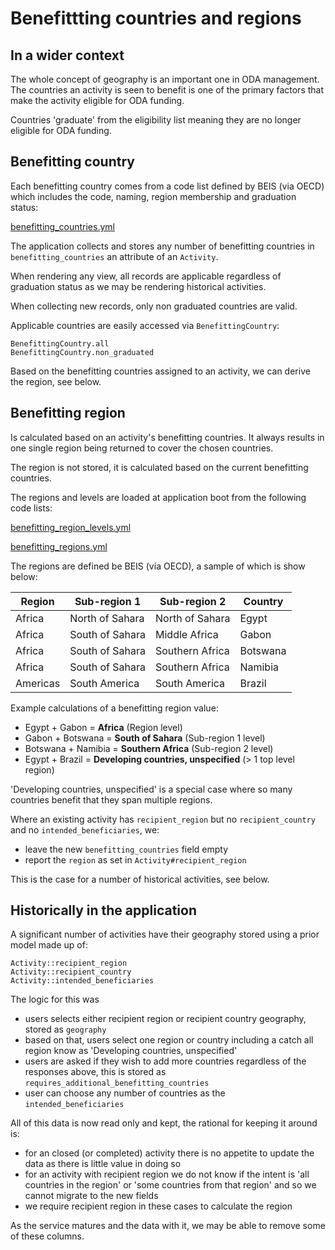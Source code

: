 # Benefittting countries and regions

## In a wider context
The whole concept of geography is an important one in ODA management. The
countries an activity is seen to benefit is one of the primary factors that make
the activity eligible for ODA funding.

Countries 'graduate' from the eligibility list meaning they are no longer
eligible for ODA funding.

## Benefitting country
Each benefitting country comes from a code list defined by BEIS (via OECD) which
includes the code, naming, region membership and graduation status:

[benefitting_countries.yml](https://github.com/UKGovernmentBEIS/beis-report-official-development-assistance/blob/438bbd01879310a1dd3dbc1945f3241efa84c550/vendor/data/codelists/BEIS/benefitting_countries.yml)

The application collects and stores any number of benefitting countries in
`benefitting_countries` an attribute of an `Activity`.

When rendering any view, all records are applicable regardless of graduation
status as we may be rendering historical activities.

When collecting new records, only non graduated countries are valid.

Applicable countries are easily accessed via `BenefittingCountry`:

`BenefittingCountry.all`  
`BenefittingCountry.non_graduated`

Based on the benefitting countries assigned to an activity, we can derive the
region, see below.

## Benefitting region
Is calculated based on an activity's benefitting countries. It always results in
one single region being returned to cover the chosen countries.

The region is not stored, it is calculated based on the current benefitting
countries.

The regions and levels are loaded at application boot from the following code
lists:

[benefitting_region_levels.yml](https://github.com/UKGovernmentBEIS/beis-report-official-development-assistance/blob/d600961262af29677bf9385834f20c55a30bcb8f/vendor/data/codelists/BEIS/benefitting_region_levels.yml)

[benefitting_regions.yml](https://github.com/UKGovernmentBEIS/beis-report-official-development-assistance/blob/d600961262af29677bf9385834f20c55a30bcb8f/vendor/data/codelists/BEIS/benefitting_regions.yml)

The regions are defined be BEIS (via OECD), a sample of which is show below:

| Region   | Sub-region 1    | Sub-region 2    | Country  |
| ---      | ---             | ---             | ---      |
| Africa   | North of Sahara | North of Sahara | Egypt    |
| Africa   | South of Sahara | Middle Africa   | Gabon    |
| Africa   | South of Sahara | Southern Africa | Botswana |
| Africa   | South of Sahara | Southern Africa | Namibia  |
| Americas | South America   | South America   | Brazil   |

Example calculations of a benefitting region value:

- Egypt + Gabon = **Africa** (Region level)
- Gabon + Botswana = **South of Sahara** (Sub-region 1 level)
- Botswana + Namibia = **Southern Africa** (Sub-region 2 level)
- Egypt + Brazil = **Developing countries, unspecified** (> 1 top level
  region)

'Developing countries, unspecified' is a special case where so many countries
benefit that they span multiple regions.

Where an existing activity has `recipient_region` but no `recipient_country` and
no `intended_beneficiaries`, we:

- leave the new `benefitting_countries` field empty
- report the `region` as set in `Activity#recipient_region`

This is the case for a number of historical activities, see below.

## Historically in the application
A significant number of activities have their geography stored using a prior model
made up of:

`Activity::recipient_region`  
`Activity::recipient_country`  
`Activity::intended_beneficiaries`

The logic for this was

- users selects either recipient region or recipient country geography, stored
  as `geography`
- based on that, users select one region or country including a catch all region
  know as 'Developing countries, unspecified'
- users are asked if they wish to add more countries regardless of the responses
  above, this is stored as `requires_additional_benefitting_countries`
- user can choose any number of countries as the `intended_beneficiaries`

All of this data is now read only and kept, the rational for keeping it around
is:

- for an closed (or completed) activity there is no appetite to update the data
  as there is little value in doing so
- for an activity with recipient region we do not know if the intent is 'all
  countries in the region' or 'some countries from that region' and so we cannot
  migrate to the new fields
- we require recipient region in these cases to calculate the region

As the service matures and the data with it, we may be able to remove some of
these columns.
